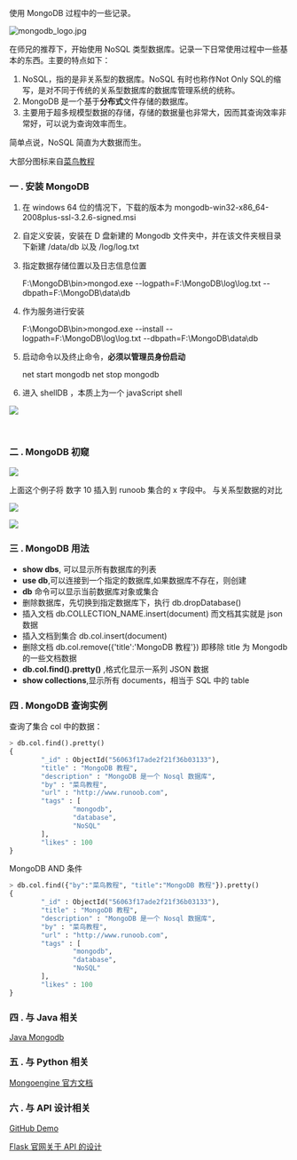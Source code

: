 使用 MongoDB 过程中的一些记录。

<!--more--> 



![mongodb_logo.jpg](http://7xrl8j.com1.z0.glb.clouddn.com/mongodb_logo.jpg)



在师兄的推荐下，开始使用 NoSQL 类型数据库。记录一下日常使用过程中一些基本的东西。主要的特点如下：

1. NoSQL，指的是非关系型的数据库。NoSQL 有时也称作Not Only SQL的缩写，是对不同于传统的关系型数据库的数据库管理系统的统称。
2. MongoDB 是一个基于**分布式**文件存储的数据库。
3. 主要用于超多规模型数据的存储，存储的数据量也非常大，因而其查询效率非常好，可以说为查询效率而生。

简单点说，NoSQL 简直为大数据而生。

大部分图标来自[菜鸟教程](http://www.runoob.com/mongodb/mongodb-create-database.html)

<!-- more --> 


### 一 . 安装 MongoDB

1. 在 windows 64 位的情况下，下载的版本为 mongodb-win32-x86_64-2008plus-ssl-3.2.6-signed.msi 

2. 自定义安装，安装在 D 盘新建的 Mongodb 文件夹中，并在该文件夹根目录下新建 /data/db 以及
   /log/log.txt 

3. 指定数据存储位置以及日志信息位置

   F:\MongoDB\bin>mongod.exe --logpath=F:\MongoDB\log\log.txt --dbpath=F:\MongoDB\data\db

4. 作为服务进行安装 

   F:\MongoDB\bin>mongod.exe --install --logpath=F:\MongoDB\log\log.txt --dbpath=F:\MongoDB\data\db

5. 启动命令以及终止命令，**必须以管理员身份启动**

   net start mongodb 
   net stop mongodb 

6. 进入 shellDB ，本质上为一个 javaScript shell


![](http://7xrl8j.com1.z0.glb.clouddn.com/mongodb.jpg)


​	 

### 二 . MongoDB 初窥

![](http://7xrl8j.com1.z0.glb.clouddn.com/mongodbtest1.jpg)

上面这个例子将 数字 10 插入到 runoob 集合的 x 字段中。
与关系型数据的对比

![](http://7xrl8j.com1.z0.glb.clouddn.com/mongodb1.jpg)

![](http://7xrl8j.com1.z0.glb.clouddn.com/mongodb2.jpg)

### 三 . MongoDB 用法

* **show dbs**, 可以显示所有数据库的列表
* **use db**,可以连接到一个指定的数据库,如果数据库不存在，则创建
* **db** 命令可以显示当前数据库对象或集合
* 删除数据库，先切换到指定数据库下，执行 db.dropDatabase()
* 插入文档 db.COLLECTION_NAME.insert(document) 而文档其实就是 json 数据
* 插入文档到集合 db.col.insert(document)
* 删除文档 db.col.remove({'title':'MongoDB 教程'}) 即移除 title 为 Mongodb 的一些文档数据
* **db.col.find().pretty()** ,格式化显示一系列 JSON 数据
* **show collections**,显示所有 documents，相当于 SQL 中的 table

### 四 . MongoDB 查询实例

查询了集合 col 中的数据：

``` python
> db.col.find().pretty()
{
        "_id" : ObjectId("56063f17ade2f21f36b03133"),
        "title" : "MongoDB 教程",
        "description" : "MongoDB 是一个 Nosql 数据库",
        "by" : "菜鸟教程",
        "url" : "http://www.runoob.com",
        "tags" : [
                "mongodb",
                "database",
                "NoSQL"
        ],
        "likes" : 100
}
```

MongoDB AND 条件

``` python
> db.col.find({"by":"菜鸟教程", "title":"MongoDB 教程"}).pretty()
{
        "_id" : ObjectId("56063f17ade2f21f36b03133"),
        "title" : "MongoDB 教程",
        "description" : "MongoDB 是一个 Nosql 数据库",
        "by" : "菜鸟教程",
        "url" : "http://www.runoob.com",
        "tags" : [
                "mongodb",
                "database",
                "NoSQL"
        ],
        "likes" : 100
}
```
### 四 . 与 Java 相关

[Java Mongodb](http://www.runoob.com/mongodb/mongodb-java.html)

### 五 . 与 Python 相关

[Mongoengine 官方文档](http://docs.mongoengine.org/guide/querying.html)

### 六 . 与 API 设计相关

[GitHub Demo](https://github.com/mattbates/mycms_mongodb/blob/master/web.py)

[Flask 官网关于 API 的设计](http://docs.jinkan.org/docs/flask/index.html)